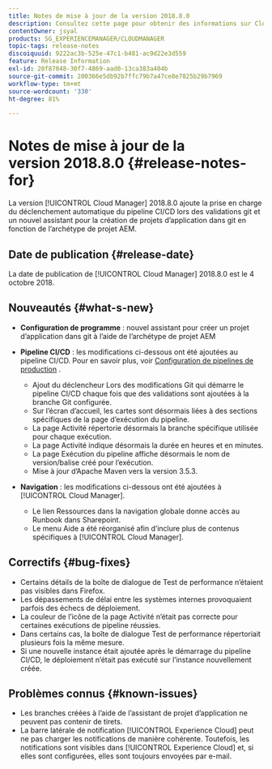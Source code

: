 ```yaml
---
title: Notes de mise à jour de la version 2018.8.0
description: Consultez cette page pour obtenir des informations sur Cloud Manager 2018.8.0.
contentOwner: jsyal
products: SG_EXPERIENCEMANAGER/CLOUDMANAGER
topic-tags: release-notes
discoiquuid: 9222ac3b-525e-47c1-b481-ac9d22e3d559
feature: Release Information
exl-id: 20f87048-30f7-4869-aad0-13ca383a404b
source-git-commit: 200366e5db92b7ffc79b7a47ce8e7825b29b7969
workflow-type: tm+mt
source-wordcount: '330'
ht-degree: 81%

---
```


# Notes de mise à jour de la version 2018.8.0 {#release-notes-for}

La version [!UICONTROL Cloud Manager] 2018.8.0 ajoute la prise en charge du déclenchement automatique du pipeline CI/CD lors des validations git et un nouvel assistant pour la création de projets d’application dans git en fonction de l’archétype de projet AEM.

## Date de publication {#release-date}

La date de publication de [!UICONTROL Cloud Manager] 2018.8.0 est le 4 octobre 2018.

## Nouveautés {#what-s-new}

* **Configuration de programme** : nouvel assistant pour créer un projet d’application dans git à l’aide de l’archétype de projet AEM

* **Pipeline CI/CD** : les modifications ci-dessous ont été ajoutées au pipeline CI/CD. Pour en savoir plus, voir [Configuration de pipelines de production](/help/using/production-pipelines.md) .

   * Ajout du déclencheur Lors des modifications Git qui démarre le pipeline CI/CD chaque fois que des validations sont ajoutées à la branche Git configurée.
   * Sur l’écran d’accueil, les cartes sont désormais liées à des sections spécifiques de la page d’exécution du pipeline.
   * La page Activité répertorie désormais la branche spécifique utilisée pour chaque exécution.
   * La page Activité indique désormais la durée en heures et en minutes.
   * La page Exécution du pipeline affiche désormais le nom de version/balise créé pour l’exécution.
   * Mise à jour d’Apache Maven vers la version 3.5.3.

* **Navigation** : les modifications ci-dessous ont été ajoutées à [!UICONTROL Cloud Manager].

   * Le lien Ressources dans la navigation globale donne accès au Runbook dans Sharepoint.
   * Le menu Aide a été réorganisé afin d’inclure plus de contenus spécifiques à [!UICONTROL Cloud Manager].

## Correctifs {#bug-fixes}

* Certains détails de la boîte de dialogue de Test de performance n’étaient pas visibles dans Firefox.
* Les dépassements de délai entre les systèmes internes provoquaient parfois des échecs de déploiement.
* La couleur de l’icône de la page Activité n’était pas correcte pour certaines exécutions de pipeline réussies.
* Dans certains cas, la boîte de dialogue Test de performance répertoriait plusieurs fois la même mesure.
* Si une nouvelle instance était ajoutée après le démarrage du pipeline CI/CD, le déploiement n’était pas exécuté sur l’instance nouvellement créée.

## Problèmes connus {#known-issues}

* Les branches créées à l’aide de l’assistant de projet d’application ne peuvent pas contenir de tirets.
* La barre latérale de notification [!UICONTROL Experience Cloud] peut ne pas charger les notifications de manière cohérente. Toutefois, les notifications sont visibles dans [!UICONTROL Experience Cloud] et, si elles sont configurées, elles sont toujours envoyées par e-mail.
